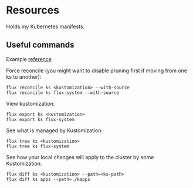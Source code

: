 # Resources

Holds my Kubernetes manifests.

## Useful commands

Example [reference](https://fluxcd.io/flux/faq/#how-can-i-safely-move-resources-from-one-dir-to-another)

Force reconcile (you might want to disable pruning first if moving from one ks to another):

```
flux reconcile ks <kustomization> --with-source
flux reconcile ks flux-system --with-source
```

View kustomization:

```
flux export ks <kustomization>
flux export ks flux-system
```

See what is managed by Kustomization:
```
flux tree ks <kustomization>
flux tree ks flux-system
```

See how your local changes will apply to the cluster by some Kustomization:
```
flux diff ks <kustomization> --path=<ks-path>
flux diff ks apps --path=./kapps
```

